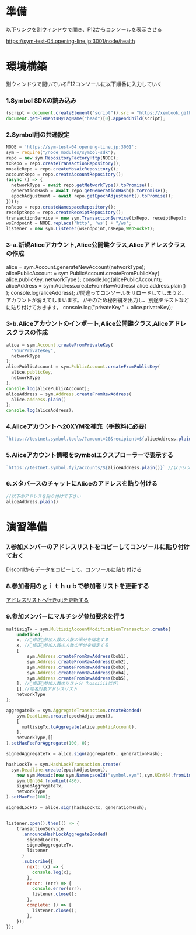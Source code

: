 # 準備
以下リンクを別ウィンドウで開き、F12からコンソールを表示させる

https://sym-test-04.opening-line.jp:3001/node/health

# 環境構築
別ウィンドウで開いているF12コンソールに以下順番に入力していく
### 1.Symbol SDKの読み込み
```js
(script = document.createElement("script")).src = "https://xembook.github.io/nem2-browserify/symbol-sdk-pack-2.0.3.js";
document.getElementsByTagName("head")[0].appendChild(script);

```
### 2.Symbol用の共通設定
```js
NODE = 'https://sym-test-04.opening-line.jp:3001';
sym = require("/node_modules/symbol-sdk");
repo = new sym.RepositoryFactoryHttp(NODE);
txRepo = repo.createTransactionRepository();
mosaicRepo = repo.createMosaicRepository();
accountRepo = repo.createAccountRepository();
(async () => {
  networkType = await repo.getNetworkType().toPromise();
  generationHash = await repo.getGenerationHash().toPromise();
  epochAdjustment = await repo.getEpochAdjustment().toPromise();
})();
nsRepo = repo.createNamespaceRepository();
receiptRepo = repo.createReceiptRepository();
transactionService = new sym.TransactionService(txRepo, receiptRepo);
wsEndpoint = NODE.replace('http', 'ws') + "/ws";
listener = new sym.Listener(wsEndpoint,nsRepo,WebSocket);
```

### 3-a.新規Aliceアカウント,Alice公開鍵クラス,Aliceアドレスクラスの作成
alice = sym.Account.generateNewAccount(networkType);
alicePublicAccount = sym.PublicAccount.createFromPublicKey(
  alice.publicKey,
  networkType
);
console.log(alicePublicAccount);
aliceAddress = sym.Address.createFromRawAddress(
  alice.address.plain()
);
console.log(aliceAddress);
//間違ってコンソールをリロードしてしまうと、アカウントが消えてしまいます。
//そのため秘密鍵を出力し、別途テキストなどに貼り付けておきます。
console.log("privateKey " + alice.privateKey);


### 3-b.Aliceアカウントのインポート,Alice公開鍵クラス,Aliceアドレスクラスの作成
```js
alice = sym.Account.createFromPrivateKey(
  "YourPrivateKey",
  networkType
);
alicePublicAccount = sym.PublicAccount.createFromPublicKey(
  alice.publicKey,
  networkType
);
console.log(alicePublicAccount);
aliceAddress = sym.Address.createFromRawAddress(
  alice.address.plain()
);
console.log(aliceAddress);
```

### 4.Aliceアカウントへ20XYMを補充（手数料に必要）
```js
`https://testnet.symbol.tools/?amount=20&recipient=${aliceAddress.plain()}` //以下リンクをクリックしてCLAIM！を実行
```

### 5.Aliceアカウント情報をSymbolエクスプローラーで表示する
```js
`https://testnet.symbol.fyi/accounts/${aliceAddress.plain()}` //以下リンクをクリックしてアカウント情報を別タブで表示しておく
```

### 6.メタバースのチャットにAliceのアドレスを貼り付ける
```js
//以下のアドレスを貼り付けて下さい
aliceAddress.plain()
```

# 演習準備
### 7.参加メンバーのアドレスリストをコピーしてコンソールに貼り付けておく
Discordからデータをコピーして、コンソールに貼り付ける

### 8.参加者用のｇｉｔｈｕｂで参加者リストを更新する
[アドレスリストへ行きgitを更新する](https://github.com/hossiiii/quick_learning_symbol_hoshoku/blob/main/quick_learning_symbol_addressList_5.md)

### 9.参加メンバーにマルチシグ参加要求を行う
```js
multisigTx = sym.MultisigAccountModificationTransaction.create(
    undefined,
    x, //🌟修正🌟参加人数の人数の半分を指定する
    x, //🌟修正🌟参加人数の人数の半分を指定する
    [
        sym.Address.createFromRawAddress(bob1),
        sym.Address.createFromRawAddress(bob2),
        sym.Address.createFromRawAddress(bob3),
        sym.Address.createFromRawAddress(bob4),
        sym.Address.createFromRawAddress(bob5),
    ], //🌟修正🌟参加人数のリスト分（hossiiii以外）
    [],//除名対象アドレスリスト
    networkType
);

aggregateTx = sym.AggregateTransaction.createBonded(
    sym.Deadline.create(epochAdjustment),
    [
      multisigTx.toAggregate(alice.publicAccount),
    ],
    networkType,[]
).setMaxFeeForAggregate(100, 0);

signedAggregateTx = alice.sign(aggregateTx, generationHash);

hashLockTx = sym.HashLockTransaction.create(
  sym.Deadline.create(epochAdjustment),
	new sym.Mosaic(new sym.NamespaceId("symbol.xym"),sym.UInt64.fromUint(10 * 1000000)), //固定値:10XYM
	sym.UInt64.fromUint(480),
	signedAggregateTx,
	networkType
).setMaxFee(100);

signedLockTx = alice.sign(hashLockTx, generationHash);


listener.open().then(() => {
    transactionService
      .announceHashLockAggregateBonded(
        signedLockTx,
        signedAggregateTx,
        listener
      )
      .subscribe({
        next: (x) => {
          console.log(x);
        },
        error: (err) => {
          console.error(err);
          listener.close();
        },
        complete: () => {
          listener.close();
        },
    });
});
```
